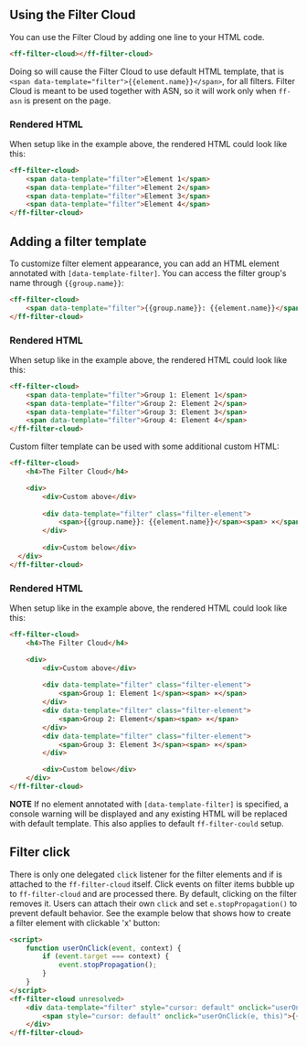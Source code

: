 ## Using the Filter Cloud
You can use the Filter Cloud by adding one line to your HTML code.
```html
<ff-filter-cloud></ff-filter-cloud>
```
Doing so will cause the Filter Cloud to use default HTML template, that is `<span data-template="filter">{{element.name}}</span>`, for all filters. Filter Cloud is meant to be used together with ASN, so it will work only when `ff-asn` is present on the page.


### Rendered HTML
When setup like in the example above, the rendered HTML could look like this:
```html
<ff-filter-cloud>
    <span data-template="filter">Element 1</span>
    <span data-template="filter">Element 2</span>
    <span data-template="filter">Element 3</span>
    <span data-template="filter">Element 4</span>
</ff-filter-cloud>
```

## Adding a filter template
To customize filter element appearance, you can add an HTML element annotated with `[data-template-filter]`. You can access the filter group's name through `{{group.name}}`:
```html
<ff-filter-cloud>
    <span data-template="filter">{{group.name}}: {{element.name}}</span>
</ff-filter-cloud>
```

### Rendered HTML
When setup like in the example above, the rendered HTML could look like this:
```html
<ff-filter-cloud>
    <span data-template="filter">Group 1: Element 1</span>
    <span data-template="filter">Group 2: Element 2</span>
    <span data-template="filter">Group 3: Element 3</span>
    <span data-template="filter">Group 4: Element 4</span>
</ff-filter-cloud>
```

Custom filter template can be used with some additional custom HTML:
```html
<ff-filter-cloud>
    <h4>The Filter Cloud</h4>

    <div>
        <div>Custom above</div>
        
        <div data-template="filter" class="filter-element">
            <span>{{group.name}}: {{element.name}}</span><span> ×</span>
        </div>
        
        <div>Custom below</div>
  </div>
</ff-filter-cloud>
```

### Rendered HTML
When setup like in the example above, the rendered HTML could look like this:
```html
<ff-filter-cloud>
    <h4>The Filter Cloud</h4>

    <div>
        <div>Custom above</div>
        
        <div data-template="filter" class="filter-element">
            <span>Group 1: Element 1</span><span> ×</span>
        </div>
        <div data-template="filter" class="filter-element">
            <span>Group 2: Element</span><span> ×</span>
        </div>
        <div data-template="filter" class="filter-element">
            <span>Group 3: Element 3</span><span> ×</span>
        </div>

        <div>Custom below</div>
    </div>
</ff-filter-cloud>
```

**NOTE** If no element annotated with `[data-template-filter]` is specified, a console warning will be displayed and any existing HTML will be replaced with default template. This also applies to default `ff-filter-could` setup.

## Filter click
There is only one delegated `click` listener for the filter elements and if is attached to the `ff-filter-cloud` itself. Click events on filter items bubble up to `ff-filter-cloud` 
and are processed there. By default, clicking on the filter removes it. Users can attach their own `click` and set `e.stopPropagation()` to prevent default behavior. 
See the example below that shows how to create a filter element with clickable 'x' button:
```html
<script>
    function userOnClick(event, context) {
        if (event.target === context) {
            event.stopPropagation();
        }
    }
</script>
<ff-filter-cloud unresolved>
    <div data-template="filter" style="cursor: default" onclick="userOnClick(e, this)">
        <span style="cursor: default" onclick="userOnClick(e, this)">{{element.name}}</span> <span style="cursor: pointer">×</span>
    </div>
</ff-filter-cloud>
```